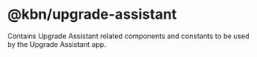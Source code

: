 # @kbn/upgrade-assistant

Contains Upgrade Assistant related components and constants to be used by the Upgrade Assistant app.
